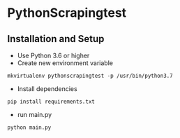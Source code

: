 # PythonScrapingtest

## Installation and Setup
- Use Python 3.6 or higher
- Create new environment variable

`
mkvirtualenv pythonscrapingtest -p /usr/bin/python3.7
`

- Install dependencies

`
pip install requirements.txt
`

- run main.py

`
python main.py
`
